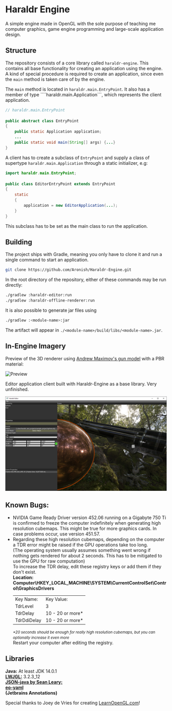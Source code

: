 # Haraldr Engine
A simple engine made in OpenGL with the sole purpose of teaching me computer graphics, game engine programming and large-scale application design.

## Structure

The repository consists of a core library called ```haraldr-engine```. This contains all base functionality for creating an application using the engine.
A kind of special procedure is required to create an application, since even the ```main``` method is taken care of by the engine.

The ```main``` method is located in ```haraldr.main.EntryPoint```. It also has a member of type ````haraldr.main.Application```, which represents the client application.
```java
// haraldr.main.EntryPoint

public abstract class EntryPoint
{
    public static Application application;
    ...
    public static void main(String[] args) {...}
}
```
A client has to create a subclass of ```EntryPoint``` and supply a class of supertype ```haraldr.main.Application``` through a static initializer, e.g:

```java
import haraldr.main.EntryPoint;

public class EditorEntryPoint extends EntryPoint
{
    static
    {
        application = new EditorApplication(...);
    }
}
```
This subclass has to be set as the main class to run the application.

## Building
The project ships with Gradle, meaning you only have to clone it and run a single command to start an application.

```bash
git clone https://github.com/Aronish/Haraldr-Engine.git
```
In the root directory of the repository, either of these commands may be run directly:
```bash
./gradlew :haraldr-editor:run
./gradlew :haraldr-offline-renderer:run
```
It is also possible to generate jar files using
```bash
./gradlew :<module-name>:jar
```
The artifact will appear in ```./<module-name>/build/libs/<module-name>.jar```.

## In-Engine Imagery
Preview of the 3D renderer using <a href="http://artisaverb.info/PBT.html">Andrew Maximov's gun model</a> with a PBR material:

![Preview](preview.png?raw=true)

Editor application client built with Haraldr-Engine as a base library. Very unfinished.

![Editor](haraldr-editor.png?raw=true)

## Known Bugs:
<ul>
    <li>NVIDIA Game Ready Driver version 452.06 running on a Gigabyte 750 Ti
    is confirmed to freeze the computer indefinitely when generating high resolution cubemaps.
    This might be true for more graphics cards. In case problems occur, use version 451.57.
    </li>
    <li>
    Regarding these high resolution cubemaps, depending on the computer a TDR error might be raised
    if the GPU operations take too long.
    <br/>
    (The operating system usually assumes something went wrong if nothing gets rendered for about 2 seconds.
    This has to be mitigated to use the GPU for raw computation)
    <br/>
    To increase the TDR delay, edit these registry keys or add them if they don't exist.
    <br/>
    <b>Location: Computer\HKEY_LOCAL_MACHINE\SYSTEM\CurrentControlSet\Control\GraphicsDrivers</b>
    <table>
        <tr>
            <td>Key Name:</td>
            <td>Key Value:</td>
        </tr>
        <tr>
            <td>TdrLevel</td>
            <td>3</td>
        </tr>
        <tr>
            <td>TdrDelay</td>
            <td>10 - 20 or more*</td>
        </tr>
        <tr>
            <td>TdrDdiDelay</td>
            <td>10 - 20 or more*</td>
        </tr>
    </table>
    <small><i>*20 seconds should be enough for really high resolution cubemaps, but you can optionally increase it even more</i></small>
    <br/>
    Restart your computer after editing the registry.
    </li>
</ul>

## Libraries
<b>Java:</b> At least JDK 14.0.1
<br/>
<b><a href="https://www.lwjgl.org/">LWJGL:</a></b> 3.2.3_12
<br/>
<b><a href="https://github.com/stleary/JSON-java">JSON-java by Sean Leary: </a></b><br/>
<b><a href="https://github.com/decorators-squad/eo-yaml">eo-yaml</a></b>
<br/>
<b>(Jetbrains Annotations)</b>

<p>Special thanks to Joey de Vries for creating <a href="http://www.learnopengl.com">LearnOpenGL.com</a>!</p>